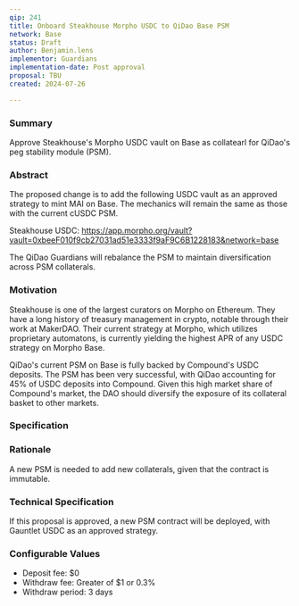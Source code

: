 ```yaml
---
qip: 241
title: Onboard Steakhouse Morpho USDC to QiDao Base PSM
network: Base
status: Draft
author: Benjamin.lens
implementor: Guardians
implementation-date: Post approval
proposal: TBU
created: 2024-07-26

---
```


### Summary      

Approve Steakhouse's Morpho USDC vault on Base as collatearl for QiDao's peg stability module (PSM).

### Abstract

The proposed change is to add the following USDC vault as an approved strategy to mint MAI on Base. The mechanics will remain the same as those with the current cUSDC PSM.

Steakhouse USDC: https://app.morpho.org/vault?vault=0xbeeF010f9cb27031ad51e3333f9aF9C6B1228183&network=base

The QiDao Guardians will rebalance the PSM to maintain diversification across PSM collaterals.

### Motivation

Steakhouse is one of the largest curators on Morpho on Ethereum. They have a long history of treasury management in crypto, notable through their work at MakerDAO. Their current strategy at Morpho, which utilizes proprietary automatons, is currently yielding the highest APR of any USDC strategy on Morpho Base.

QiDao's current PSM on Base is fully backed by Compound's USDC deposits. The PSM has been very successful, with QiDao accounting for 45% of USDC deposits into Compound. Given this high market share of Compound's market, the DAO should diversify the exposure of its collateral basket to other markets. 

### Specification

### Rationale

A new PSM is needed to add new collaterals, given that the contract is immutable.

### Technical Specification

If this proposal is approved, a new PSM contract will be deployed, with Gauntlet USDC as an approved strategy.

### Configurable Values

* Deposit fee: $0
* Withdraw fee: Greater of $1 or 0.3%
* Withdraw period: 3 days
